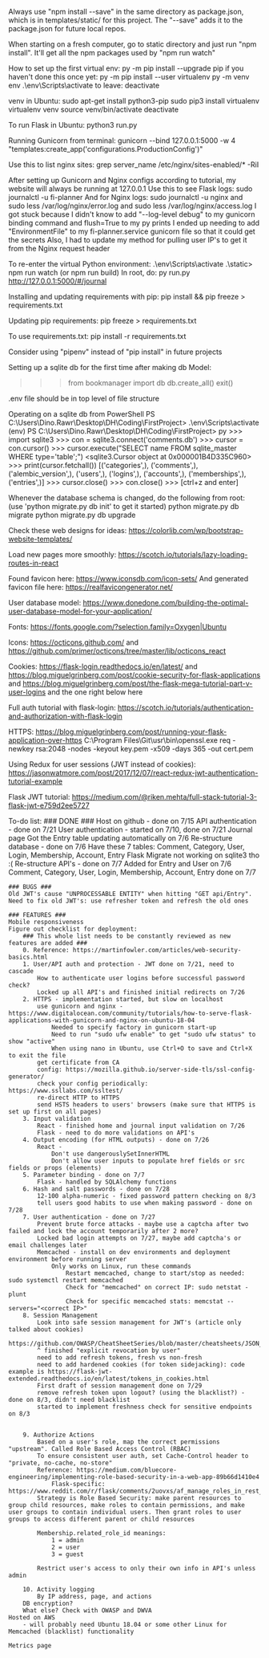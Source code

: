 Always use "npm install --save" in the same directory as package.json, which is in templates/static/ for this project. The "--save" adds it to the package.json for future local repos.

When starting on a fresh computer, go to static directory and just run "npm install". It'll get all the npm packages used by "npm run watch"

How to set up the first virtual env:
py -m pip install --upgrade pip
if you haven't done this once yet: py -m pip install --user virtualenv
py -m venv env
.\env\Scripts\activate
to leave: deactivate

venv in Ubuntu:
sudo apt-get install python3-pip
sudo pip3 install virtualenv 
virtualenv venv 
source venv/bin/activate
deactivate

To run Flask in Ubuntu: python3 run.py

Running Gunicorn from terminal: gunicorn --bind 127.0.0.1:5000 -w 4 "templates:create_app('configurations.ProductionConfig')"

Use this to list nginx sites: grep server_name /etc/nginx/sites-enabled/* -RiI

After setting up Gunicorn and Nginx configs according to tutorial, my website will always be running at 127.0.0.1
Use this to see Flask logs: sudo journalctl -u fi-planner
And for Nginx logs: sudo journalctl -u nginx and sudo less /var/log/nginx/error.log and sudo less /var/log/nginx/access.log
I got stuck because I didn't know to add "--log-level debug" to my gunicorn binding command and flush=True to my py prints
I ended up needing to add "EnvironmentFile" to my fi-planner.service gunicorn file so that it could get the secrets
Also, I had to update my method for pulling user IP's to get it from the Nginx request header

To re-enter the virtual Python environment: .\env\Scripts\activate
.\static> npm run watch (or npm run build)
In root, do: py run.py
http://127.0.0.1:5000/#/journal

Installing and updating requirements with pip:
pip install <package> && pip freeze > requirements.txt

Updating pip requirements:
pip freeze > requirements.txt

To use requirements.txt:
pip install -r requirements.txt

Consider using "pipenv" instead of "pip install" in future projects

Setting up a sqlite db for the first time after making db Model:
>>> from bookmanager import db
>>> db.create_all()
>>> exit()

.env file should be in top level of file structure

Operating on a sqlite db from PowerShell
    PS C:\Users\Dino.Rawr\Desktop\DH\Coding\FirstProject> .\env\Scripts\activate
    (env) PS C:\Users\Dino.Rawr\Desktop\DH\Coding\FirstProject> py
    >>> import sqlite3
    >>> con = sqlite3.connect('comments.db')
    >>> cursor = con.cursor()
    >>> cursor.execute("SELECT name FROM sqlite_master WHERE type='table';")
    <sqlite3.Cursor object at 0x000001B4D335C960>
    >>> print(cursor.fetchall())
    [('categories',), ('comments',), ('alembic_version',), ('users',), ('logins',), ('accounts',), ('memberships',), ('entries',)]
    >>> cursor.close()
    >>> con.close()
    >>> [ctrl+z and enter]

Whenever the database schema is changed, do the following from root: (use 'python migrate.py db init' to get it started)
python migrate.py db migrate
python migrate.py db upgrade

Check these web designs for ideas: https://colorlib.com/wp/bootstrap-website-templates/

Load new pages more smoothly: https://scotch.io/tutorials/lazy-loading-routes-in-react

Found favicon here: https://www.iconsdb.com/icon-sets/
And generated favicon file here: https://realfavicongenerator.net/

User database model: https://www.donedone.com/building-the-optimal-user-database-model-for-your-application/

Fonts: https://fonts.google.com/?selection.family=Oxygen|Ubuntu

Icons: https://octicons.github.com/ and https://github.com/primer/octicons/tree/master/lib/octicons_react

Cookies: https://flask-login.readthedocs.io/en/latest/ 
    and https://blog.miguelgrinberg.com/post/cookie-security-for-flask-applications
    and https://blog.miguelgrinberg.com/post/the-flask-mega-tutorial-part-v-user-logins
    and the one right below here

Full auth tutorial with flask-login: https://scotch.io/tutorials/authentication-and-authorization-with-flask-login

HTTPS: https://blog.miguelgrinberg.com/post/running-your-flask-application-over-https
    C:\Program Files\Git\usr\bin\openssl.exe req -newkey rsa:2048 -nodes -keyout key.pem -x509 -days 365 -out cert.pem

Using Redux for user sessions (JWT instead of cookies): https://jasonwatmore.com/post/2017/12/07/react-redux-jwt-authentication-tutorial-example

Flask JWT tutorial: https://medium.com/@riken.mehta/full-stack-tutorial-3-flask-jwt-e759d2ee5727

To-do list:
    ### DONE ###
    Host on github - done on 7/15
    API authentication - done on 7/21
    User authentication - started on 7/10, done on 7/21
    Journal page
        Got the Entry table updating automatically on 7/6
    Re-structure database - done on 7/6
        Have these 7 tables: Comment, Category, User, Login, Membership, Account, Entry
        Flask Migrate not working on sqlite3 tho :(
    Re-structure API's - done on 7/7
        Added for Entry and User on 7/6
        Comment, Category, User, Login, Membership, Account, Entry done on 7/7

    ### BUGS ###
    Old JWT's cause "UNPROCESSABLE ENTITY" when hitting "GET api/Entry". Need to fix old JWT's: use refresher token and refresh the old ones

    ### FEATURES ###
    Mobile responsiveness
    Figure out checklist for deployment:
        ### This whole list needs to be constantly reviewed as new features are added ###
        0. Reference: https://martinfowler.com/articles/web-security-basics.html
        1. User/API auth and protection - JWT done on 7/21, need to cascade
            How to authenticate user logins before successful password check?
            Locked up all API's and finished initial redirects on 7/26
        2. HTTPS - implementation started, but slow on localhost
            use gunicorn and nginx - https://www.digitalocean.com/community/tutorials/how-to-serve-flask-applications-with-gunicorn-and-nginx-on-ubuntu-18-04
                Needed to specify factory in gunicorn start-up
                Need to run "sudo ufw enable" to get "sudo ufw status" to show "active"
                When using nano in Ubuntu, use Ctrl+O to save and Ctrl+X to exit the file
            get certificate from CA
            config: https://mozilla.github.io/server-side-tls/ssl-config-generator/
            check your config periodically: https://www.ssllabs.com/ssltest/
            re-direct HTTP to HTTPS
            send HSTS headers to users' browsers (make sure that HTTPS is set up first on all pages)
        3. Input validation
            React - finished home and journal input validation on 7/26
            Flask - need to do more validations on API's
        4. Output encoding (for HTML outputs) - done on 7/26
            React -
                Don't use dangerouslySetInnerHTML
                Don't allow user inputs to populate href fields or src fields or props (elements)
        5. Parameter binding - done on 7/7
            Flask - handled by SQLAlchemy functions
        6. Hash and salt passwords - done on 7/28
            12-100 alpha-numeric - fixed password pattern checking on 8/3
            tell users good habits to use when making password - done on 7/28
        7. User authentication - done on 7/27
            Prevent brute force attacks - maybe use a captcha after two failed and lock the account temporarily after 2 more?
            Locked bad login attempts on 7/27, maybe add captcha's or email challenges later
            Memcached - install on dev environments and deployment environment before running server
                Only works on Linux, run these commands
                    Restart memcached, change to start/stop as needed: sudo systemctl restart memcached
                    Check for "memcached" on correct IP: sudo netstat -plunt
                    Check for specific memcached stats: memcstat --servers="<correct IP>"
        8. Session Management
            Look into safe session management for JWT's (article only talked about cookies)
            https://github.com/OWASP/CheatSheetSeries/blob/master/cheatsheets/JSON_Web_Token_Cheat_Sheet_for_Java.md
            ^ finished "explicit revocation by user"
            need to add refresh tokens, fresh vs non-fresh
            need to add hardened cookies (for token sidejacking): code example is https://flask-jwt-extended.readthedocs.io/en/latest/tokens_in_cookies.html
            First draft of session management done on 7/29
            remove refresh token upon logout? (using the blacklist?) - done on 8/3, didn't need blacklist
            started to implement freshness check for sensitive endpoints on 8/3


        9. Authorize Actions
            Based on a user's role, map the correct permissions "upstream". Called Role Based Access Control (RBAC)
            To ensure consistent user auth, set Cache-Control header to "private, no-cache, no-store"
            Reference: https://medium.com/bluecore-engineering/implementing-role-based-security-in-a-web-app-89b66d1410e4
                Flask-specific: https://www.reddit.com/r/flask/comments/2uovxs/af_manage_roles_in_rest_api/
            Strategy is Role Based Security: make parent resources to group child resources, make roles to contain permissions, and make user groups to contain individual users. Then grant roles to user groups to access different parent or child resources
            
            Membership.related_role_id meanings:
                1 = admin
                2 = user
                3 = guest

            Restrict user's access to only their own info in API's unless admin

        10. Activity logging
            By IP address, page, and actions
        DB encryption?
        What else? Check with OWASP and DWVA
    Hosted on AWS 
        - will probably need Ubuntu 18.04 or some other Linux for Memcached (blacklist) functionality

    Metrics page
